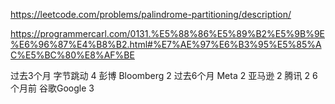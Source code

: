 https://leetcode.com/problems/palindrome-partitioning/description/


https://programmercarl.com/0131.%E5%88%86%E5%89%B2%E5%9B%9E%E6%96%87%E4%B8%B2.html#%E7%AE%97%E6%B3%95%E5%85%AC%E5%BC%80%E8%AF%BE


过去3个月
字节跳动
4
彭博 Bloomberg
2
过去6个月
Meta
2
亚马逊
2
腾讯
2
6个月前
谷歌Google
3
